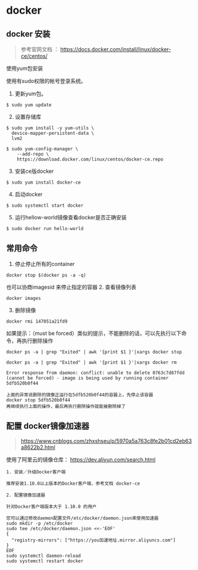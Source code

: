 # docker

## docker 安装
> 参考官网文档 ： https://docs.docker.com/install/linux/docker-ce/centos/

使用yum包安装

使用有sudo权限的帐号登录系统。


1. 更新yum包。
  ```
  $ sudo yum update
  ```
2. 设置存储库

  ```
  $ sudo yum install -y yum-utils \
    device-mapper-persistent-data \
    lvm2

  $ sudo yum-config-manager \
      --add-repo \
      https://download.docker.com/linux/centos/docker-ce.repo
  ```

3. 安装ce版docker

  ```
  $ sudo yum install docker-ce
  ```
4. 启动docker

  ```
  $ sudo systemctl start docker
  ```
5. 运行hellow-world镜像查看docker是否正确安装

  ```
  $ sudo docker run hello-world
  ```

## 常用命令
1. 停止停止所有的container

  ```
  docker stop $(docker ps -a -q)
  ```
  也可以协商imagesid 来停止指定的容器
2. 查看镜像列表
  ```
  docker images
  ```
3. 删除镜像

  ```
  docker rmi 147051a21fd9
  ```

  如果提示：（must be forced）类似的提示，不能删除的话，可以先执行以下命令，再执行删除操作
  ```
  docker ps -a | grep "Exited" | awk '{print $1 }'|xargs docker stop

  docker ps -a | grep "Exited" | awk '{print $1 }'|xargs docker rm
  ```

  ```
  Error response from daemon: conflict: unable to delete 0763c7d87fdd (cannot be forced) - image is being used by running container 5dfb520b0f44

  上面的异常说删除的镜像正运行在5dfb520b0f44的容器上，先停止该容器
  docker stop 5dfb520b0f44
  再继续执行上面的操作，最后再执行删除操作就能被删除掉了
  ```

## 配置 docker镜像加速器

> https://www.cnblogs.com/zhxshseu/p/5970a5a763c8fe2b01cd2eb63a8622b2.html

使用了阿里云的镜像仓库： https://dev.aliyun.com/search.html

```
1. 安装／升级Docker客户端

推荐安装1.10.0以上版本的Docker客户端，参考文档 docker-ce

2. 配置镜像加速器

针对Docker客户端版本大于 1.10.0 的用户

您可以通过修改daemon配置文件/etc/docker/daemon.json来使用加速器
sudo mkdir -p /etc/docker
sudo tee /etc/docker/daemon.json <<-'EOF'
{
  "registry-mirrors": ["https://you加速地址.mirror.aliyuncs.com"]
}
EOF
sudo systemctl daemon-reload
sudo systemctl restart docker
```

